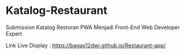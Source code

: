 # Katalog-Restaurant
Submission Katalog Restoran PWA Menjadi Front-End Web Developer Expert

Link Live Display : https://bagas12dwi.github.io/Restaurant-app/
